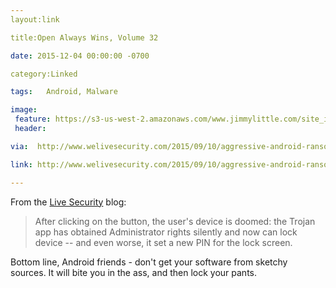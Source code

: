 ```yaml
---
layout:link

title:Open Always Wins, Volume 32

date: 2015-12-04 00:00:00 -0700

category:Linked

tags:   Android, Malware

image:
 feature: https://s3-us-west-2.amazonaws.com/www.jimmylittle.com/site_images/Image07.jpg
 header:

via:  http://www.welivesecurity.com/2015/09/10/aggressive-android-ransomware-spreading-in-the-usa

link: http://www.welivesecurity.com/2015/09/10/aggressive-android-ransomware-spreading-in-the-usa

---
```




From the [Live Security](href="http://www.welivesecurity.com/2015/09/10/aggressive-android-ransomware-spreading-in-the-usa) blog:

>After clicking on the button, the user's device is doomed: the Trojan app has obtained Administrator rights silently and now can lock device -- and even worse, it set a new PIN for the lock screen.

Bottom line, Android friends - don't get your software from sketchy sources. It will bite you in the ass, and then lock your pants.
